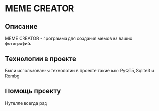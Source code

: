 # MEME CREATOR
## Описание

MEME CREATOR - программа для создания мемов из ваших фотографий.

## Технологии в проекте

Были использованны технологии в проекте такие как: PyQT5, Sqlite3 и Rembg

## Помощь проекту 
Нутелле всегда рад